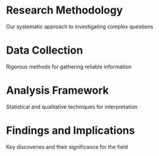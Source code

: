 # Research Methodology

Our systematic approach to investigating complex questions

# Data Collection

Rigorous methods for gathering reliable information

# Analysis Framework

Statistical and qualitative techniques for interpretation

# Findings and Implications

Key discoveries and their significance for the field